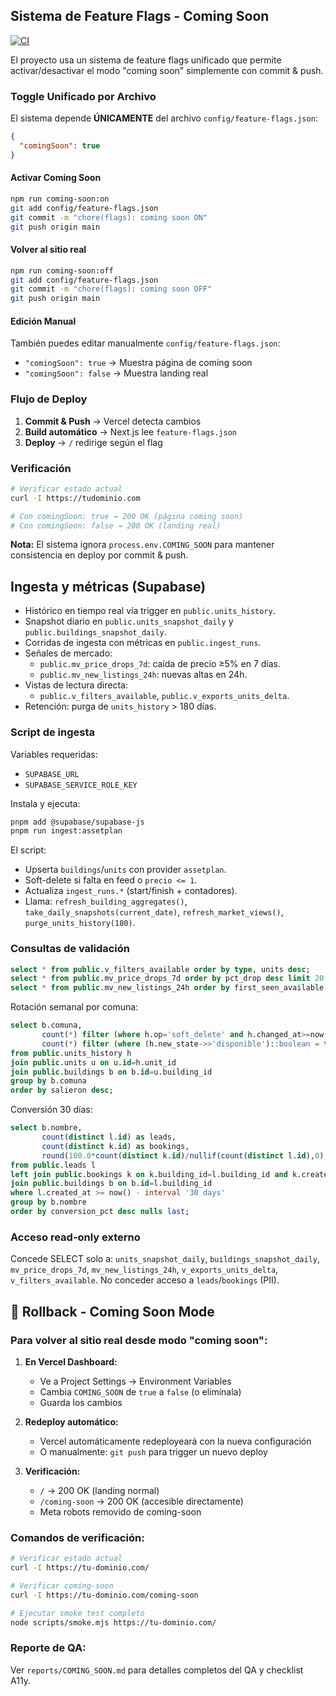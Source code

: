 ## Sistema de Feature Flags - Coming Soon

[![CI](https://github.com/OWNER/REPO/actions/workflows/ci.yml/badge.svg)](https://github.com/OWNER/REPO/actions/workflows/ci.yml)

El proyecto usa un sistema de feature flags unificado que permite activar/desactivar el modo "coming soon" simplemente con commit & push.

### Toggle Unificado por Archivo

El sistema depende **ÚNICAMENTE** del archivo `config/feature-flags.json`:

```json
{
  "comingSoon": true
}
```

#### Activar Coming Soon
```bash
npm run coming-soon:on
git add config/feature-flags.json
git commit -m "chore(flags): coming soon ON"
git push origin main
```

#### Volver al sitio real
```bash
npm run coming-soon:off
git add config/feature-flags.json
git commit -m "chore(flags): coming soon OFF"
git push origin main
```

#### Edición Manual
También puedes editar manualmente `config/feature-flags.json`:
- `"comingSoon": true` → Muestra página de coming soon
- `"comingSoon": false` → Muestra landing real

### Flujo de Deploy

1. **Commit & Push** → Vercel detecta cambios
2. **Build automático** → Next.js lee `feature-flags.json`
3. **Deploy** → `/` redirige según el flag

### Verificación

```bash
# Verificar estado actual
curl -I https://tudominio.com

# Con comingSoon: true → 200 OK (página coming soon)
# Con comingSoon: false → 200 OK (landing real)
```

**Nota:** El sistema ignora `process.env.COMING_SOON` para mantener consistencia en deploy por commit & push.

## Ingesta y métricas (Supabase)

- Histórico en tiempo real vía trigger en `public.units_history`.
- Snapshot diario en `public.units_snapshot_daily` y `public.buildings_snapshot_daily`.
- Corridas de ingesta con métricas en `public.ingest_runs`.
- Señales de mercado:
  - `public.mv_price_drops_7d`: caída de precio ≥5% en 7 días.
  - `public.mv_new_listings_24h`: nuevas altas en 24h.
- Vistas de lectura directa:
  - `public.v_filters_available`, `public.v_exports_units_delta`.
- Retención: purga de `units_history` > 180 días.

### Script de ingesta

Variables requeridas:
- `SUPABASE_URL`
- `SUPABASE_SERVICE_ROLE_KEY`

Instala y ejecuta:
```bash
pnpm add @supabase/supabase-js
pnpm run ingest:assetplan
```

El script:
- Upserta `buildings`/`units` con provider `assetplan`.
- Soft-delete si falta en feed o `precio <= 1`.
- Actualiza `ingest_runs.*` (start/finish + contadores).
- Llama: `refresh_building_aggregates()`, `take_daily_snapshots(current_date)`,
  `refresh_market_views()`, `purge_units_history(180)`.

### Consultas de validación

```sql
select * from public.v_filters_available order by type, units desc;
select * from public.mv_price_drops_7d order by pct_drop desc limit 20;
select * from public.mv_new_listings_24h order by first_seen_available desc limit 20;
```

Rotación semanal por comuna:
```sql
select b.comuna,
       count(*) filter (where h.op='soft_delete' and h.changed_at>=now()-interval '7 days') as salieron,
       count(*) filter (where (h.new_state->>'disponible')::boolean = true and h.changed_at>=now()-interval '7 days') as entraron
from public.units_history h
join public.units u on u.id=h.unit_id
join public.buildings b on b.id=u.building_id
group by b.comuna
order by salieron desc;
```

Conversión 30 días:
```sql
select b.nombre,
       count(distinct l.id) as leads,
       count(distinct k.id) as bookings,
       round(100.0*count(distinct k.id)/nullif(count(distinct l.id),0),2) as conversion_pct
from public.leads l
left join public.bookings k on k.building_id=l.building_id and k.created_at >= now() - interval '30 days'
join public.buildings b on b.id=l.building_id
where l.created_at >= now() - interval '30 days'
group by b.nombre
order by conversion_pct desc nulls last;
```

### Acceso read-only externo

Concede SELECT solo a:
`units_snapshot_daily`, `buildings_snapshot_daily`, `mv_price_drops_7d`,
`mv_new_listings_24h`, `v_exports_units_delta`, `v_filters_available`.
No conceder acceso a `leads`/`bookings` (PII).

## 🚀 Rollback - Coming Soon Mode

### Para volver al sitio real desde modo "coming soon":

1. **En Vercel Dashboard:**
   - Ve a Project Settings → Environment Variables
   - Cambia `COMING_SOON` de `true` a `false` (o elimínala)
   - Guarda los cambios

2. **Redeploy automático:**
   - Vercel automáticamente redeployeará con la nueva configuración
   - O manualmente: `git push` para trigger un nuevo deploy

3. **Verificación:**
   - `/` → 200 OK (landing normal)
   - `/coming-soon` → 200 OK (accesible directamente)
   - Meta robots removido de coming-soon

### Comandos de verificación:

```bash
# Verificar estado actual
curl -I https://tu-dominio.com/

# Verificar coming-soon
curl -I https://tu-dominio.com/coming-soon

# Ejecutar smoke test completo
node scripts/smoke.mjs https://tu-dominio.com/
```

### Reporte de QA:
Ver `reports/COMING_SOON.md` para detalles completos del QA y checklist A11y.


